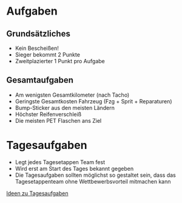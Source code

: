 # Aufgaben

## Grundsätzliches

* Kein Bescheißen!
* Sieger bekommt 2 Punkte
* Zweitplazierter 1 Punkt pro Aufgabe

## Gesamtaufgaben

* Am wenigsten Gesamtkilometer (nach Tacho)
* Geringste Gesamtkosten Fahrzeug (Fzg + Sprit + Reparaturen) 
* Bump-Sticker aus den meisten Ländern
* Höchster Reifenverschleiß
* Die meisten PET Flaschen ans Ziel

# Tagesaufgaben

* Legt jedes Tagesetappen Team fest
* Wird erst am Start des Tages bekannt gegeben
* Die Tagesaufgaben sollten möglichst so gestaltet sein, dass das Tagesetappenteam ohne Wettbewerbsvorteil mitmachen kann

[Ideen zu Tagesaufgaben](aufgaben_ideen.md)
